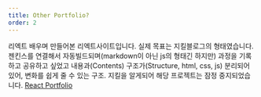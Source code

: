 ```yaml
---
title: Other Portfolio?
order: 2
---
```

 
 리엑트 배우며 만들어본 리엑트사이트입니다. 실제 목표는 지킬블로그의 형태였습니다.   
 젠킨스를 연결해서 자동빌드되며(markdown이 아닌 js의 형태긴 하지만) 과정을 기록하고 공유하고 싶었고 내용과(Contents) 구조가(Structure, html, css, js) 분리되어 있어, 변화를 쉽게 줄 수 있는 구조. 지킬을 알게되어 해당 프로젝트는 잠정 중지되었습니다. 
 [React Portfolio](https://uiwwnw.github.io/portfolio/)  

